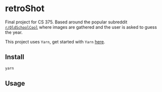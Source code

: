 # retroShot

Final project for CS 375. Based around the popular subreddit [`r/OldSchoolCool`](https://www.reddit.com/r/OldSchoolCool/) where images are gathered and the user is asked to guess the year.

This project uses `Yarn`, get started with `Yarn` [here](https://yarnpkg.com/getting-started/install).

## Install

```sh
yarn
```

## Usage

```sh
```
